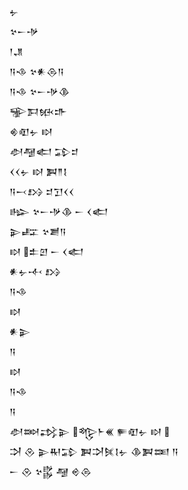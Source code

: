 <div class='block'>
<div class='line'>𒉡</div>
<div class='line'>𒆳𒀸𒋩</div>
<div class='line'>𒁹𒂗</div>
<div class='line'>𒀀𒈾 𒆳𒀭𒁲𒀀</div>
<div class='line'>𒀀𒈾 𒆳𒀸𒋩𒆠</div>
<div class='line'>𒊌𒁕𒁮𒈥</div>
<div class='line'>𒄯𒊏𒉡 𒊭</div>
<div class='line'>𒀠𒆷𒅗 𒁉𒄑</div>
<div class='line'>𒌋𒌋𒉡 𒊭 𒀉𒈫𒋙</div>
<div class='line'>𒀀𒁁𒋳 𒄑𒋛𒌋𒌋</div>
<div class='line'>𒈗 𒆳𒀸𒋩𒆠 𒀸 𒌋𒅗</div>
<div class='line'>𒉌𒊐 𒆳𒋢𒀀</div>
<div class='line'>𒊭 𒉺𒇻 𒀸 𒌋𒅗</div>
<div class='line'>𒀭𒉡𒋾 𒋳</div>
<div class='line'>𒀀𒈾</div>
<div class='line'>𒊭</div>
<div class='line'>𒀭𒉌</div>
<div class='line'>𒀀</div>
<div class='line'>𒊭</div>
<div class='line'>𒀀𒈾</div>
<div class='line'>𒀀</div>
<div class='line'>𒀠𒇷𒃶𒉌 𒈜𒈨𒌍 𒊓𒊏𒉡 𒊭 </div>
<div class='line'>𒋫 𒊮 𒉌𒊑𒁉 𒀉𒋫𒍮𒋙𒉡 𒆠𒀉𒌅 𒀀</div>
<div class='line'>𒀸 𒊮 𒆳𒌵 𒆷 𒄴𒁲</div>
</div>